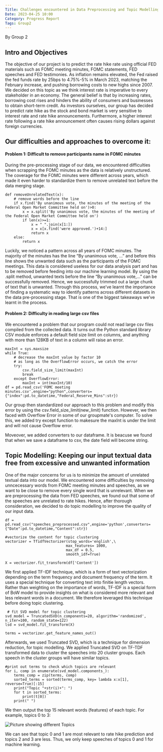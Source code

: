 ```yaml
---
Title: Challenges encountered in Data Preprocessing and Topic Modelling on FOMC and FED data (by "Group 2")
Date: 2023-04-25 10:00
Category: Progress Report
Tags: Group2
---
```


By Group 2

## Intro and Objectives
The objective of our project is to predict the rate hike rate using official FED materials such as FOMC meeting minutes, FOMC statements, FED speeches and FED testimonies. As inflation remains elevated, the Fed raised the fed funds rate by 25bps to 4.75%-5% in March 2023, matching the February increase, and pushing borrowing costs to new highs since 2007. We decided on this topic as we think interest rate is imperative to every stakeholder in an economy. The general belief is that by increasing rates, borrowing cost rises and hinders the ability of consumers and businesses to obtain short-term credit. As investors ourselves, our group has decided to predict rate hike as the stock and bond market is very sensitive to interest rate and rate hike announcements. Furthermore, a higher interest rate following a rate hike announcement often causes rising dollars against foreign currencies.

## Our difficulties and approaches to overcome it:
#### Problem 1: Difficult to remove participants name in FOMC minutes

During the pre-processing stage of our data, we encountered difficulties when scrapping the FOMC minutes as the data is relatively unstructured. The coverage for the FOMC minutes were different across years, which made it even harder to standardize them to remove unrelated text before the data merging stage.

    def removeUnrelatedText(x):
        # remove words before the line
        if x.find('By unanimous vote, the minutes of the meeting of the Federal Open Market Committee held on')>0:
            x = x.split('By unanimous vote, the minutes of the meeting of the Federal Open Market Committee held on')
            if len(x)>=1:
                x = " ".join(x[1:])
                x = x[x.find('were approved.')+14:]
                return x
        else:
            return x

  Luckily, we noticed a pattern across all years of FOMC minutes. The majority of the minutes has the line “By unanimous vote, …” and before this line shows the unwanted data such as the participants of the FOMC meetings. This data is considered useless for our data analysis part and has to be removed before feeding into our machine learning model. By using the .split method, unwanted texts before the line “By unanimous vote,…” can be successfully removed. Hence, we successfully trimmed out a large chunk of text that is unwanted.
  Through this process, we’ve learnt the importance of finding a systematic way to identify patterns across different datasets in the data pre-processing stage. That is one of the biggest takeaways we’ve learnt in the process.



#### Problem 2: Difficulty in reading large csv files
We encountered a problem that our program could not read large csv files compiled from the collected data. It turns out the Python standard library CSV module enforces a default field size limit on columns, and anything with more than 128KB of text in a column will raise an error.

    maxInt = sys.maxsize
    while True:
        # decrease the maxInt value by factor 10
        # as long as the OverflowError occurs, we catch the error
        try:
            csv.field_size_limit(maxInt)
            break
        except OverflowError:
            maxInt = int(maxInt/10)
    df = pd.read_csv('FOMC meeting minutes.csv',engine="python",converters={"index":pd.to_datetime,"Federal_Reserve_Mins":str})

Our group then standardized our approach to this problem and modify this error by using the csv.field_size_limit(new_limit) function. However, we then faced with Overflow Error in some of our groupmate's computer. To solve this, we added try except function to makesure the maxInt is under the limit and will not cause Overflow error.

Moveover, we added converters to our dataframe. It is beacuse we found that when we save a dataframe to csv, the date field will become string.

## Topic Modelling: Keeping our input textual data free from excessive and unwanted information
One of the major concerns for us is to minimize the amount of unrelated textual data into our model. We encountered some difficulties by removing unncecessary words from FOMC meeting minutes and speeches, as we want to be close to remove every single word that is unrelevant. When we are preprocessing the data from FED speeches, we found out that some of the speeches are unrelated to rate hikes. Hence, after thorough consideration, we decided to do topic modelling to improve the quality of our input data.

    df = pd.read_csv("speeches_preprocessed.csv",engine='python',converters={"Date":pd.to_datetime,"Content":str})

    #vectorize the content for topic clustering
    vectorizer = TfidfVectorizer(stop_words='english',\
                                max_features= 1000,
                                max_df = 0.5, 
                                smooth_idf=True)

    X = vectorizer.fit_transform(df['Content'])

We first applied TF-IDF technique, which is a form of text vectorization depending on the term frequency and document frequency of the term. It uses a special technique for converting text into finitie length vectors. Rather than weighting on the importance of words, TF-IDF is a special form of BoW model to provide insights on what is considered more relevant and less relevant words in a document. We therefore leveraged this technique before doing topic clustering.

     # fit SVD model for topic clustering
    svd_model = TruncatedSVD(n_components=20, algorithm='randomized', n_iter=100, random_state=122)
    lsd = svd_model.fit_transform(X)

    terms = vectorizer.get_feature_names_out()

Afterwards, we used Truncated SVD, which is a technique for dimension reduction, for topic modelling. We applied Truncated SVD on TF-TDF transformed data to cluster the speeches into 20 cluster groups. Each speech in the cluster groups will have similar topics. 

    #print out terms to check which topics are relevant
    for i, comp in enumerate(svd_model.components_):
        terms_comp = zip(terms, comp)
        sorted_terms = sorted(terms_comp, key= lambda x:x[1], reverse=True)[:15]
        print("Topic "+str(i)+": ")
        for t in sorted_terms:
            print(t[0])
        print(" ")

We then output the top 15 relevant words (features) of each topic. For example, topics 0 to 3:

![Picture showing different Topics]({static}/images/Group-2-Post01_Topics.png)

We can see that topic 0 and 1 are most relevant to rate hike prediction and topics 2 and 3 are less. Thus, we only keep speeches of topics 0 and 1 for machine learning.




